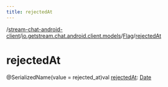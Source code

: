 ```yaml
---
title: rejectedAt
---
```

/[stream-chat-android-client](../../index.md)/[io.getstream.chat.android.client.models](../index.md)/[Flag](index.md)/[rejectedAt](rejectedAt.md)  
  
  
  
# rejectedAt  
@SerializedName(value = rejected_at)val [rejectedAt](rejectedAt.md): [Date](https://developer.android.com/reference/kotlin/java/util/Date.html)

